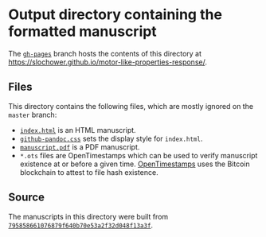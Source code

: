 # Output directory containing the formatted manuscript

The [`gh-pages`](https://github.com/slochower/motor-like-properties-response/tree/gh-pages) branch hosts the contents of this directory at https://slochower.github.io/motor-like-properties-response/.

## Files

This directory contains the following files, which are mostly ignored on the `master` branch:

+ [`index.html`](index.html) is an HTML manuscript.
+ [`github-pandoc.css`](github-pandoc.css) sets the display style for `index.html`.
+ [`manuscript.pdf`](manuscript.pdf) is a PDF manuscript.
+ `*.ots` files are OpenTimestamps which can be used to verify manuscript existence at or before a given time.
  [OpenTimestamps](opentimestamps.org) uses the Bitcoin blockchain to attest to file hash existence.

## Source

The manuscripts in this directory were built from
[`795858661076879f640b70e53a2f32d048f13a3f`](https://github.com/slochower/motor-like-properties-response/commit/795858661076879f640b70e53a2f32d048f13a3f).
